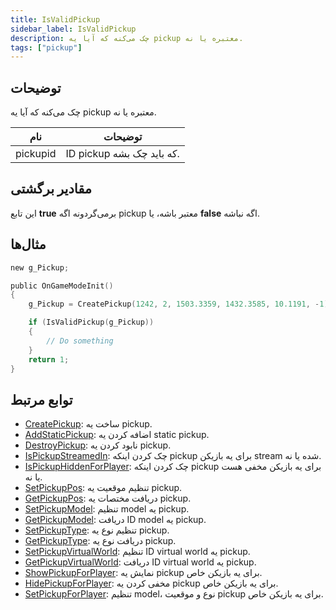```yaml
---
title: IsValidPickup
sidebar_label: IsValidPickup
description: چک می‌کنه که آیا یه pickup معتبره یا نه.
tags: ["pickup"]
---
```


<VersionWarn version='omp v1.1.0.2612' />

## توضیحات

چک می‌کنه که آیا یه pickup معتبره یا نه.

| نام      | توضیحات                         |
|----------|--------------------------------|
| pickupid | ID pickup که باید چک بشه.       |

## مقادیر برگشتی

این تابع **true** برمی‌گردونه اگه pickup معتبر باشه، یا **false** اگه نباشه.

## مثال‌ها

```c
new g_Pickup;

public OnGameModeInit()
{
    g_Pickup = CreatePickup(1242, 2, 1503.3359, 1432.3585, 10.1191, -1);

    if (IsValidPickup(g_Pickup))
    {
        // Do something
    }
    return 1;
}
```

## توابع مرتبط

- [CreatePickup](CreatePickup): ساخت یه pickup.
- [AddStaticPickup](AddStaticPickup): اضافه کردن یه static pickup.
- [DestroyPickup](DestroyPickup): نابود کردن یه pickup.
- [IsPickupStreamedIn](IsPickupStreamedIn): چک کردن اینکه pickup برای یه بازیکن stream شده یا نه.
- [IsPickupHiddenForPlayer](IsPickupHiddenForPlayer): چک کردن اینکه pickup برای یه بازیکن مخفی هست یا نه.
- [SetPickupPos](SetPickupPos): تنظیم موقعیت یه pickup.
- [GetPickupPos](GetPickupPos): دریافت مختصات یه pickup.
- [SetPickupModel](SetPickupModel): تنظیم model یه pickup.
- [GetPickupModel](GetPickupModel): دریافت ID model یه pickup.
- [SetPickupType](SetPickupType): تنظیم نوع یه pickup.
- [GetPickupType](GetPickupType): دریافت نوع یه pickup.
- [SetPickupVirtualWorld](SetPickupVirtualWorld): تنظیم ID virtual world یه pickup.
- [GetPickupVirtualWorld](GetPickupVirtualWorld): دریافت ID virtual world یه pickup.
- [ShowPickupForPlayer](ShowPickupForPlayer): نمایش یه pickup برای یه بازیکن خاص.
- [HidePickupForPlayer](HidePickupForPlayer): مخفی کردن یه pickup برای یه بازیکن خاص.
- [SetPickupForPlayer](SetPickupForPlayer): تنظیم model، نوع و موقعیت pickup برای یه بازیکن خاص.